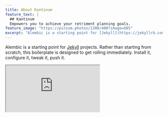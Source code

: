 ```yaml
---
title: About Kantinum
feature_text: |
  ## Kantinum
  Empowers you to achieve your retriment planning goals. 
feature_image: "https://picsum.photos/1300/400?image=685"
excerpt: "Alembic is a starting point for [Jekyll](https://jekyllrb.com/) projects. Rather than starting from scratch, this boilerplate is designed to get the ball rolling immediately. Install it, configure it, tweak it, push it."
---
```


Alembic is a starting point for [Jekyll](https://jekyllrb.com/) projects. Rather than starting from scratch, this boilerplate is designed to get rolling immediately. Install it, configure it, tweak it, push it.


<iframe src="https://appsmith.kantinum.app/app/retirement-planner/login-6586cc62750a467097fbb286?embed=true" title="W3Schools Free Online Web Tutorials">
</iframe>